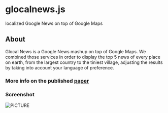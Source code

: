 # glocalnews.js
localized Google News on top of Google Maps

## About 
Glocal News is a Google News mashup on top of Google Maps. We combined those services in order to display the top 5 news of every place on earth, from the largest country to the tiniest village, adjusting the results by taking into account your language of preference.

### More info on the published [paper](http://link.springer.com/chapter/10.1007/978-3-319-14139-8_1)

### Screenshot
![PICTURE](http://static.tumblr.com/zgm2gaj/nxEmrwe8u/screenshot.jpg)


